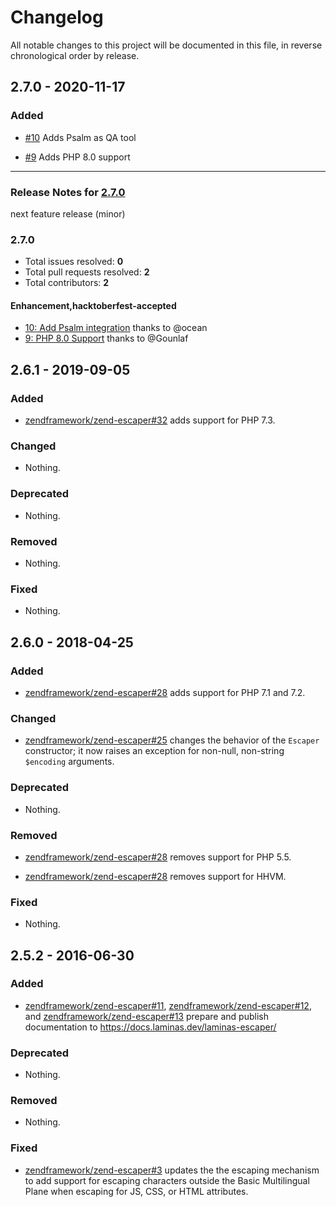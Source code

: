# Changelog

All notable changes to this project will be documented in this file, in reverse chronological order by release.

## 2.7.0 - 2020-11-17

### Added

- [#10](https://github.com/laminas/laminas-escaper/pull/10) Adds Psalm as QA tool

- [#9](https://github.com/laminas/laminas-escaper/pull/9) Adds PHP 8.0 support


-----

### Release Notes for [2.7.0](https://github.com/laminas/laminas-escaper/milestone/2)

next feature release (minor)

### 2.7.0

- Total issues resolved: **0**
- Total pull requests resolved: **2**
- Total contributors: **2**

#### Enhancement,hacktoberfest-accepted

 - [10: Add Psalm integration](https://github.com/laminas/laminas-escaper/pull/10) thanks to @ocean
 - [9: PHP 8.0 Support](https://github.com/laminas/laminas-escaper/pull/9) thanks to @Gounlaf

## 2.6.1 - 2019-09-05

### Added

- [zendframework/zend-escaper#32](https://github.com/zendframework/zend-escaper/pull/32) adds support for PHP 7.3.

### Changed

- Nothing.

### Deprecated

- Nothing.

### Removed

- Nothing.

### Fixed

- Nothing.

## 2.6.0 - 2018-04-25

### Added

- [zendframework/zend-escaper#28](https://github.com/zendframework/zend-escaper/pull/28) adds support for PHP 7.1 and 7.2.

### Changed

- [zendframework/zend-escaper#25](https://github.com/zendframework/zend-escaper/pull/25) changes the behavior of the `Escaper` constructor; it now raises an
  exception for non-null, non-string `$encoding` arguments.

### Deprecated

- Nothing.

### Removed

- [zendframework/zend-escaper#28](https://github.com/zendframework/zend-escaper/pull/28) removes support for PHP 5.5.

- [zendframework/zend-escaper#28](https://github.com/zendframework/zend-escaper/pull/28) removes support for HHVM.

### Fixed

- Nothing.

## 2.5.2 - 2016-06-30

### Added

- [zendframework/zend-escaper#11](https://github.com/zendframework/zend-escaper/pull/11),
  [zendframework/zend-escaper#12](https://github.com/zendframework/zend-escaper/pull/12), and
  [zendframework/zend-escaper#13](https://github.com/zendframework/zend-escaper/pull/13) prepare and
  publish documentation to https://docs.laminas.dev/laminas-escaper/

### Deprecated

- Nothing.

### Removed

- Nothing.

### Fixed

- [zendframework/zend-escaper#3](https://github.com/zendframework/zend-escaper/pull/3) updates the
  the escaping mechanism to add support for escaping characters outside the Basic
  Multilingual Plane when escaping for JS, CSS, or HTML attributes.
